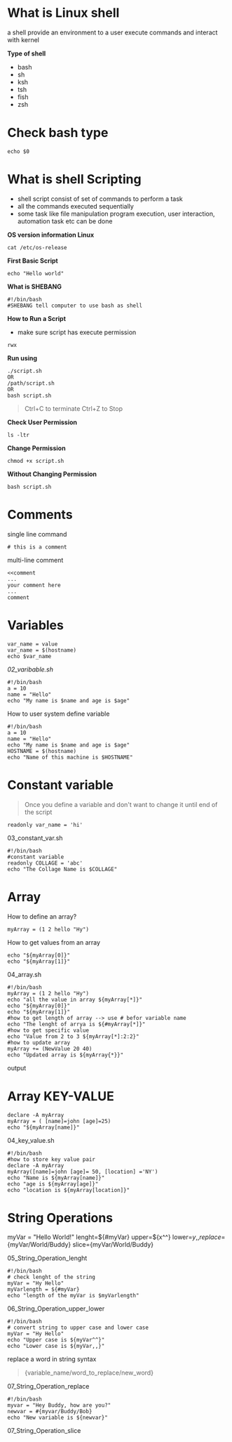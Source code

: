 # **What is Linux shell**
a shell provide an environment to a user execute commands and interact with kernel 

**Type of shell**
- bash 
- sh 
- ksh
- tsh
- fish
- zsh


# **Check bash type**

````
echo $0 
````

# **What is shell Scripting** 
- shell script consist of set of commands to perform a task 
- all the commands executed sequentially
- some task like file manipulation program execution, user interaction, automation task etc can be done

**OS version information Linux**
```
cat /etc/os-release
```

**First Basic Script**
```#!/bin/bash
echo "Hello world"
```

**What is SHEBANG**
```
#!/bin/bash
#SHEBANG tell computer to use bash as shell 
```

**How to Run a Script**
- make sure script has execute permission 
```
rwx
```

**Run using** 
```
./script.sh
OR
/path/script.sh
OR
bash script.sh
```


> Ctrl+C  to terminate
> Ctrl+Z to Stop

**Check User Permission**
```
ls -ltr
```

**Change Permission** 
```
chmod +x script.sh
```

**Without Changing Permission** 
```
bash script.sh
```

# Comments 
single line command
```
# this is a comment
```
multi-line comment
```
<<comment
...
your comment here
...
comment
```

# Variables
```
var_name = value
var_name = $(hostname)
echo $var_name
```

*02_varibable.sh*
```
#!/bin/bash
a = 10
name = "Hello"
echo "My name is $name and age is $age"
```
How to user system define variable 
```
#!/bin/bash
a = 10
name = "Hello"
echo "My name is $name and age is $age"
HOSTNAME = $(hostname)
echo "Name of this machine is $HOSTNAME"
```

# Constant variable
>Once you define a variable and don't want to change it until end of the script

```
readonly var_name = 'hi'
```

03_constant_var.sh
```
#!/bin/bash
#constant variable
readonly COLLAGE = 'abc'
echo "The Collage Name is $COLLAGE"
```

# Array
How to define an array?
```
myArray = (1 2 hello "Hy")
```
How to get values from an array
```
echo "${myArray[0]}"
echo "${myArray[1]}"
```

 04_array.sh
 ```
#!/bin/bash
myArray = (1 2 hello "Hy")
echo "all the value in array ${myArray[*]}"
echo "${myArray[0]}"
echo "${myArray[1]}"
#how to get length of array --> use # befor variable name
echo "The lenght of arrya is ${#myArray[*]}"
#how to get specific value
echo "Value from 2 to 3 ${myArray[*]:2:2}"
#how to update array
myArray += (NewValue 20 40)
echo "Updated array is ${myArray{*}}"

```
output 

# Array KEY-VALUE
```
declare -A myArray
myArray = ( [name]=john [age]=25)
echo "${myArray[name]}"
```

04_key_value.sh
```
#!/bin/bash
#how to store key value pair
declare -A myArray
myArray([name]=john [age]= 50, [location] ='NY')
echo "Name is ${myArray[name]}"
echo "age is ${myArray[age]}"
echo "location is ${myArray[location]}"
```

# String Operations

 myVar = "Hello World!"
 lenght=${#myVar}
 upper=${x^^}
 lower=${y,,}
 replace=${myVar/World/Buddy}
 slice={myVar/World/Buddy}

05_String_Operation_lenght
```
#!/bin/bash
# check lenght of the string
myVar = "Hy Hello"
myVarlength = ${#myVar}
echo "length of the myVar is $myVarlength"
```
06_String_Operation_upper_lower
```
#!/bin/bash
# convert string to upper case and lower case
myVar = "Hy Hello"
echo "Upper case is ${myVar^^}"
echo "Lower case is ${myVar,,}"
```
replace a word in string 
syntax
>{variable_name/word_to_replace/new_word}

07_String_Operation_replace

```
#!/bin/bash
myvar = "Hey Buddy, how are you?"
newvar = #{myvar/Buddy/Bob}
echo "New variable is ${newvar}"
```

07_String_Operation_slice
